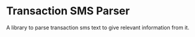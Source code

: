 # Transaction SMS Parser

A library to parse transaction sms text to give relevant information from it. 

